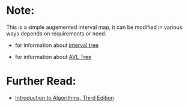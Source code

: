 #  Note:
   This is a simple augemented interval map,
   it can be modified in various ways depends on requirements or need.
   
* for  information about [interval tree](https://en.wikipedia.org/wiki/Interval_tree)

* for  information about [AVL Tree](https://en.wikipedia.org/wiki/AVL_tree)

# Further Read: 
* [Introduction to Algorithms, Third Edition](https://mitpress.mit.edu/books/introduction-algorithms-third-edition)
